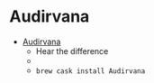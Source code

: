 # Audirvana
- [Audirvana](https://audirvana.com/)
  -  Hear the difference
  - 
  - `brew cask install Audirvana`
